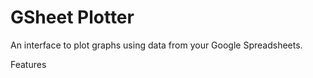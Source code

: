 <h1 style="text-align:centre">GSheet Plotter</h1>


An interface to plot graphs using data from your Google Spreadsheets.

Features
